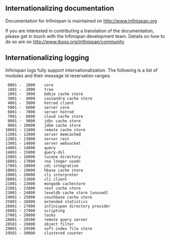 ## Internationalizing documentation

Documentation for Infinispan is maintained on http://www.infinispan.org

If you are interested in contributing a translation of the documentation, please get in touch with the Infinispan
development team.  Details on how to do so are on http://www.jboss.org/infinispan/community

## Internationalizing logging

Infinispan logs fully support internationalization. The following is a list of modules and their message id reservation ranges:

     0001 -  1000    core
     1001 -  2000    tree
     2001 -  3000    bdbje cache store
     3001 -  4000    cassandra cache store
     4001 -  5000    hotrod client
     5001 -  6000    server core
     6001 -  7000    server hotrod
     7001 -  8000    cloud cache store
     8001 -  9000    jdbc cache store
     9001 - 10000    jdbm cache store
    10001 - 11000    remote cache store
    11001 - 12000    server memcached
    12001 - 13000    server rest
    13001 - 14000    server websocket
    14001 - 14800    query
    14801 - 15000    query-dsl
    15001 - 16000    lucene directory
    16001 - 17000    <no longer used>
    17001 - 18000    cdi integration
    18001 - 19000    hbase cache store
    19001 - 20000    cli interpreter
    20001 - 21000    cli client
    21001 - 22000    mongodb cachestore
    22001 - 23000    rest cache store
    23001 - 24000    leveldb cache store [unused]
    24001 - 25000    couchbase cache store
    25001 - 26000    extended statistics
    26001 - 27000    infinispan directory provider
    26001 - 27000    scripting
    27001 - 28000    tasks
    28001 - 28500    remote query server
    28501 - 29000    object filter
    29001 - 29500    soft-index file store
    29501 - 30000    clustered counter

